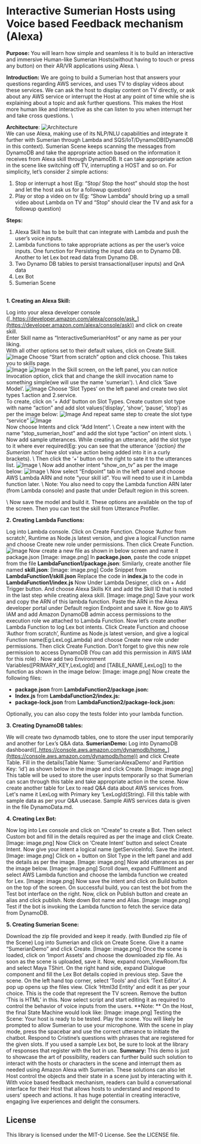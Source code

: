# **Interactive Sumerian Hosts using Voice based Feedback mechanism (****Alexa****)**

**Purpose:**
You will learn how simple and seamless it is to build an interactive and immersive Human-like Sumerian Hosts(without having to touch or press any button) on their AR/VR applications using Alexa. \

**Introduction:**
We are going to build a Sumerian host that answers your questions regarding AWS services, and uses TV to display videos about these services.  We can ask the host to display content on TV directly, or ask about any AWS service or interrupt the Host at any point of time while she is explaining about a topic and ask further questions. This makes the Host more human like and interactive as she can listen to you when interrupt her and take cross questions. \

**Architecture**:
![Architecture](images/1arch.png)
\
We can use Alexa, making use of its NLP/NLU capabilities and integrate it further with Sumerian through Lambda and SQS/IoT/DynamoDB(DynamoDB in this context).
Sumerian Scene keeps scanning the messages from DynamoDB and take the appropriate action based on the information it receives from Alexa skill through DynamoDB.
It can take appropriate action in the scene like switching off TV, interrupting a HOST and so on.
For simplicity, let’s consider 2 simple actions:
1. Stop or interrupt a host (Eg: “Stop/ Stop the host” should stop the host and let the host ask us for a followup question)
2. Play or stop a video on tv (Eg: “Show Lambda” should bring up a small video about Lambda on TV and “Stop” should clear the TV and ask for a followup question)

**Steps:**

1. Alexa Skill has to be built that can integrate with Lambda and push the user’s voice inputs.
2. Lambda functions to take appropriate actions as per the user’s voice inputs. One function for Persisting the input data on to Dynamo DB. Another to let Lex bot read data from Dynamo DB.
3. Two Dynamo DB tables to persist transactional(user inputs) and QnA data
4. Lex Bot
5. Sumerian Scene

\
**1. Creating an Alexa Skill:**

Log into your alexa developer console ([_https://developer.amazon.com/alexa/console/ask_](https://developer.amazon.com/alexa/console/ask)) and click on create skill.  \
Enter Skill name as “InteractiveSumerianHost” or any name as per your liking. \
With all other options set to their default values, click on Create Skill. \
![Image](images/2.png)
Choose “Start from scratch” option and click choose. This takes you to skills page. \
![Image](images/3.png)
![Image](images/4.png)
In the Skill screen, on the left panel, you can notice Invocation option, click that and change the skill invocation name to something simple(we will use the name 'sumerian'). \ And click ‘Save Model’.
![Image](images/5.png)
Choose ‘Slot Types’ on the left panel and create two slot types 1.action and 2.service. \
To create, click on ‘+ Add’ button on Slot Types. Create custom slot type with name “action” and add slot values(‘display’, ‘show’, ‘pause’, ‘stop’) as per the image below:
![Image](images/6.png)
And repeat same step to create the slot type “service”
![Image](images/7.png) \
Now choose Intents and click “Add Intent”.
\ Create a new intent with the name “stop_sumerian_host” and add the slot type “action” on intent slots.
\ Now add sample utterances. While creating an utterance, add the slot type to it where ever required(Eg: you can see that the utterance ‘*{action} the Sumerian host*’ have slot value action being added into it in a curly brackets).
\ Then click the ‘+’ button on the right to sate it to the utterances list.
![Image](images/8.png)
\ Now add another intent “show_on_tv” as per the image below:
![Image](images/9.png)
\ Now select “Endpoint” tab in the left panel and choose AWS Lambda ARN and note “your skill id”. You will need to use it in Lambda function later.
\ Note: You also need to copy the Lambda function ARN later (from Lambda console) and paste that under Default region in this screen.

\ Now save the model and build it. These options are available on the top of the screen. Then you can test the skill from Utterance Profiler.

**2. Creating Lambda Functions:**

Log into Lambda console. Click on Create Function. Choose ‘Author from scratch’, Runtime as Node.js latest version, and give a logical Function name and choose Create new role under permissions. Then click Create Function.
![Image](images/10.png)
Now create a new file as shown in below screen and name it package.json
[Image: image.png]
In **package.json**, paste the code snippet from the file **LambdaFunction1/package.json**:
Similarly, create another file named **skill.json**:
[Image: image.png]
Code Snippet from **LambdaFunction1/skill.json**
Replace the code in **index.js** to the code in **LambdaFunction1/index.js**
Now Under Lambda Designer, click on + Add Trigger button. And choose Alexa Skills Kit and add the Skill ID that is noted in the last step while creating alexa skill.
[Image: image.png]
Save your work and copy the ARN of this lambda function. Paste the ARN in the Alexa developer portal under Default region Endpoint and save it.
Now go to AWS IAM and add Amazon DynamoDB admin access permissions to the execution role we attached to Lambda Function.
Now let’s create another Lambda Function to log Lex bot intents.
Click Create Function and choose ‘Author from scratch’, Runtime as Node.js latest version, and give a logical Function name(Eg:LexLogLambda) and choose Create new role under permissions. Then click Create Function. Don’t forget to give this new role permission to access DynamoDB (You can add this permission in AWS IAM for this role) .
Now add two Environment Variables([PRIMARY_KEY,LexLogId] and [TABLE_NAME,LexLog]) to the function as shown in the image below:
[Image: image.png]
Now create the following files:

* **package.json** from **LambdaFunction2/package.json:**
* **Index.js** from **LambdaFunction2/index.js:**
* **package-lock.json** from **LambdaFunction2/package-lock.json:**

Optionally, you can also copy the tests folder into your lambda function.

**3. Creating DynamoDB tables:**

We will create two dynamodb tables, one to store the user input temporarily and another for Lex’s Q&A data.
**SumerianDemo:**
Log into DynamoDB dashboard([_https://console.aws.amazon.com/dynamodb/home_](https://console.aws.amazon.com/dynamodb/home)) and click Create Table. Fill in the details(Table Name: ‘SumerianAlexaDemo’ and Partition Key: ‘id’) as shown below in the image and click Create.
[Image: image.png]
This table will be used to store the user inputs temporarily so that Sumerian can scan through this table and take appropriate action in the scene.
Now create another table for Lex to read Q&A data about AWS services from. Let's name it LexLog with Primary key ‘LexLogId(String).
Fill this table with sample data as per your Q&A usecase. Sample AWS services data is given in the file DynamoData.md.

**4. Creating Lex Bot:**

Now log into Lex console and click on “Create” to create a Bot. Then select Custom bot and fill in the details required as per the image and click Create.
[Image: image.png]
Now Click on ‘Create Intent’ button and select Create Intent. Now give your intent a logical name (getServiceInfo). Save the intent.
[Image: image.png]
Click on + button on Slot Type in the left panel and add the details as per the image.
[Image: image.png]
Now add utterances as per the image below.
[Image: image.png]
Scroll down, expand Fulfillment and select AWS Lambda function and choose the lambda function we created for Lex.
[Image: image.png]
Now save the intent and click on Build button on the top of the screen. On successful build, you can test the bot from the Test bot interface on the right.
Now, click on Publish button and create an alias and click publish. Note down Bot name and Alias.
[Image: image.png]
Test if the bot is invoking the Lambda function to fetch the service data from DynamoDB.

**5. Creating Sumerian Scene:**

Download the zip file provided and keep it ready. (with Bundled zip file of the Scene)
Log into Sumerian and click on Create Scene. Give it a name “SumerianDemo” and click Create.
[Image: image.png]
Once the scene is loaded, click on ‘Import Assets’ and choose the downloaded zip file. As soon as the scene is uploaded, save it.
Now, expand room_ViewRoom.fbx and select Maya TShirt. On the right hand side, expand Dialogue component and fill the Lex Bot details copied in previous step. Save the scene.
On the left hand top corner, select ‘Tools’ and click ‘Text Editor’. A pop up opens up the files view. Click ‘Html3d Entity’ and edit it as per your choice. This is the code that represent the TV screen. Remove the button ‘This is HTML’ in this.
Now select script and start editing it as required to control the behavior of voice inputs from the users.
**Note: **
On the Host, the final State Machine would look like:
[Image: image.png]
Testing the Scene:
Your host is ready to be tested. Play the scene. You will likely be prompted to allow Sumerian to use your microphone. With the scene in play mode, press the spacebar and use the correct utterance to initiate the chatbot. Respond to Cristine’s questions with phrases that are registered for the given slots. If you used a sample Lex bot, be sure to look at the library of responses that register with the bot in use.
**Summary:**
This demo is just to showcase the art of possibility, readers can further build such solution to interact with the hosts or characters in the scene and interrupt them as needed using Amazon Alexa with Sumerian. These solutions can also let Host control the objects and their state in a scene just by interacting with it.
With voice based feedback mechanism, readers can build a conversational interface for their Host that allows hosts to understand and respond to users’ speech and actions. It has huge potential in creating interactive, engaging live experiences and delight the consumers.


## License

This library is licensed under the MIT-0 License. See the LICENSE file.

